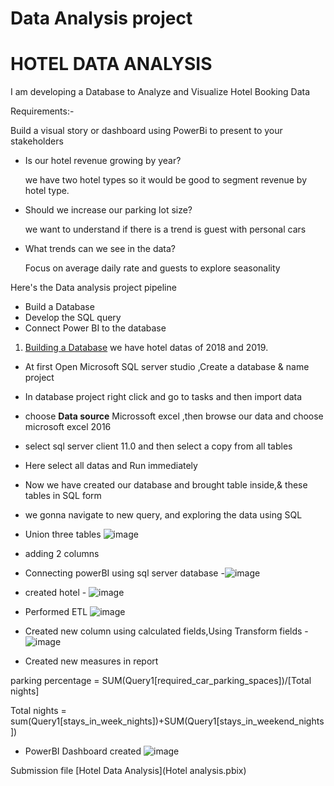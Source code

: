 # Data Analysis project

# HOTEL DATA ANALYSIS

I am developing a Database to Analyze and Visualize Hotel Booking Data 

Requirements:-

Build a visual story or dashboard using PowerBi to present to your stakeholders

* Is our hotel revenue growing by year?
 
  we have two hotel types so it would be good to segment revenue by hotel type.
 * Should we increase our parking lot size?
 
   we want to  understand if there is a trend is guest with personal cars
  * What trends can we see in the data?
    
    Focus on average daily rate and guests to explore seasonality
   
   Here's the Data analysis project pipeline
   
   * Build a Database
   * Develop the SQL query
   * Connect Power BI to the database
    
  1. <ins>Building a Database</ins>
  we have hotel datas of 2018 and 2019.
  * At first Open Microsoft SQL server studio ,Create a database & name project
  * In database project right click and go to tasks and then import data
  * choose **Data source** Microssoft excel ,then browse our data and choose microsoft excel 2016
  * select sql server client 11.0 and then select a copy from all tables
  * Here select all datas and Run immediately
  * Now we have created our database and brought table inside,& these tables in SQL form
  * we gonna navigate to new query, and exploring the data using SQL
  * Union three tables ![image](https://user-images.githubusercontent.com/109593081/211749492-aa86d42a-ea68-4a60-a055-48883a225953.png)
* adding 2 columns
* Connecting powerBI using sql server database -![image](https://user-images.githubusercontent.com/109593081/211766733-ce589f6f-7a89-4f53-b619-9d0da458b7f2.png)
* created hotel - ![image](https://user-images.githubusercontent.com/109593081/211794334-33aabfb0-a136-4025-953e-1f5d54380004.png)

* Performed ETL 
![image](https://user-images.githubusercontent.com/109593081/211794921-1779415f-564b-40e1-b07c-8e164f3ba9ae.png)
* Created new column using calculated fields,Using Transform fields - ![image](https://user-images.githubusercontent.com/109593081/211795263-144e4209-df12-4427-a442-16ac84b30b49.png)
* Created new measures in report

parking percentage = SUM(Query1[required_car_parking_spaces])/[Total nights]

Total nights = sum(Query1[stays_in_week_nights])+SUM(Query1[stays_in_weekend_nights])
* PowerBI Dashboard created ![image](https://user-images.githubusercontent.com/109593081/211798304-44211a73-922c-4f00-b163-c3c2d0012e38.png)


Submission file [Hotel Data Analysis](Hotel analysis.pbix)

